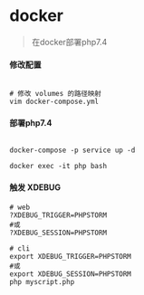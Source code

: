 # docker
> 在docker部署php7.4

#### 修改配置
```shell

# 修改 volumes 的路径映射
vim docker-compose.yml

```

#### 部署php7.4
```shell

docker-compose -p service up -d

docker exec -it php bash

```

#### 触发 XDEBUG
```shell
# web
?XDEBUG_TRIGGER=PHPSTORM
#或
?XDEBUG_SESSION=PHPSTORM

# cli
export XDEBUG_TRIGGER=PHPSTORM
#或
export XDEBUG_SESSION=PHPSTORM
php myscript.php

```